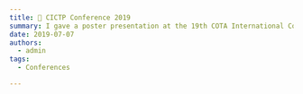 ```yaml
---
title: 📅 CICTP Conference 2019
summary: I gave a poster presentation at the 19th COTA International Conference of Transportation Professionals.
date: 2019-07-07
authors:
  - admin
tags:
  - Conferences

---
```

